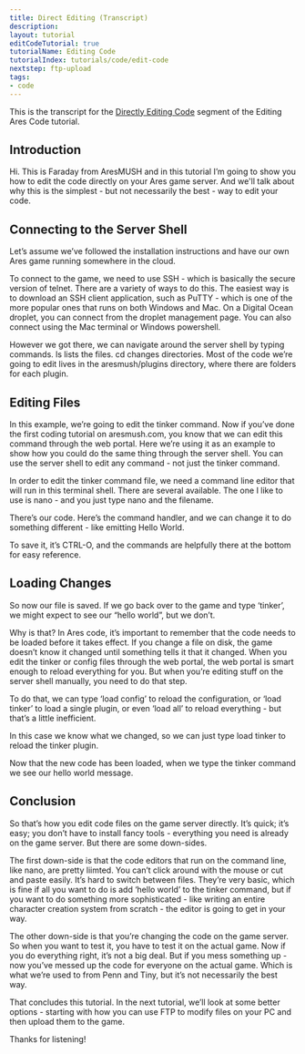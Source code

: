 ```yaml
---
title: Direct Editing (Transcript)
description: 
layout: tutorial
editCodeTutorial: true
tutorialName: Editing Code
tutorialIndex: tutorials/code/edit-code
nextstep: ftp-upload
tags:
- code
---
```


This is the transcript for the [Directly Editing Code](/tutorials/code/edit-code/direct-edit.html)  segment of the Editing Ares Code tutorial.

## Introduction

Hi.  This is Faraday from AresMUSH and in this tutorial I’m going to show you how to edit the code directly on your Ares game server.  And we'll talk about why this is the simplest - but not necessarily the best - way to edit your code.

## Connecting to the Server Shell

Let’s assume we’ve followed the installation instructions and have our own Ares game running somewhere in the cloud.

To connect to the game, we need to use SSH - which is basically the secure version of telnet.  There are a variety of ways to do this.  The easiest way is to download an SSH client application, such as PuTTY - which is one of the more popular ones that runs on both Windows and Mac.  On a Digital Ocean droplet, you can connect from the droplet management page.  You can also connect using the Mac terminal or Windows powershell.

However we got there, we can navigate around the server shell by typing commands.  ls lists the files.  cd changes directories.  Most of the code we’re going to edit lives in the aresmush/plugins directory, where there are folders for each plugin.

## Editing Files

In this example, we’re going to edit the tinker command.  Now if you’ve done the first coding tutorial on aresmush.com, you know that we can edit this command through the web portal.  Here we’re using it as an example to show how you could do the same thing through the server shell.  You can use the server shell to edit any command - not just the tinker command.

In order to edit the tinker command file, we need a command line editor that will run in this terminal shell.  There are several available.  The one I like to use is nano - and you just type nano and the filename.  

There’s our code.  Here’s the command handler, and we can change it to do something different - like emitting Hello World.

To save it, it’s CTRL-O, and the commands are helpfully there at the bottom for easy reference.

## Loading Changes

So now our file is saved.  If we go back over to the game and type ‘tinker’, we might expect to see our “hello world”, but we don’t.

Why is that?    In Ares code, it’s important to remember that the code needs to be loaded before it takes effect.  If you change a file on disk, the game doesn’t know it changed until something tells it that it changed.  When you edit the tinker or config files through the web portal, the web portal is smart enough to reload everything for you.  But when you’re editing stuff on the server shell manually, you need to do that step.

To do that, we can type ‘load config’ to reload the configuration, or ‘load tinker’ to load a single plugin, or even ‘load all’ to reload everything - but that’s a little inefficient.

In this case we know what we changed, so we can just type load tinker to reload the tinker plugin.

Now that the new code has been loaded, when we type the tinker command we see our hello world message.

## Conclusion

So that’s how you edit code files on the game server directly.  It’s quick; it’s easy; you don’t have to install fancy tools - everything you need is already on the game server.  But there are some down-sides.

The first down-side is that the code editors that run on the command line, like nano, are pretty liimted.  You can’t click around with the mouse or cut and paste easily.  It’s hard to switch between files.  They’re very basic, which is fine if all you want to do is add ‘hello world’ to the tinker command, but if you want to do something more sophisticated - like writing an entire character creation system from scratch - the editor is going to get in your way.

The other down-side is that you’re changing the code on the game server.  So when you want to test it, you have to test it on the actual game.  Now if you do everything right, it’s not a big deal.  But if you mess something up - now you’ve messed up the code for everyone on the actual game.  Which is what we’re used to from Penn and Tiny, but it’s not necessarily the best way.

That concludes this tutorial.  In the next tutorial, we’ll look at some better options - starting with how you can use FTP to modify files on your PC and then upload them to the game.

Thanks for listening!
